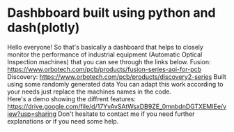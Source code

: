 # Dashbboard built using python and dash(plotly)
Hello everyone!
So that's basically a dashboard that helps to closely monitor the performance of industrial equipment (Automatic Optical Inspection machines) that you can see through the links below.
Fusion: https://www.orbotech.com/pcb/products/fusion-series-aoi-for-pcb
Discovery: https://www.orbotech.com/pcb/products/discovery2-series
Built using some randomly generated data
You can adapt this work according to your needs just replace the machines names in the code.  
Here's a demo showing the diffrent features: https://drive.google.com/file/d/17YvAvSAtWsxDB9ZE_0mnbdnDGTXEMIEe/view?usp=sharing
Don't hesitate to contact me if you need further explanations or if you need some help.

